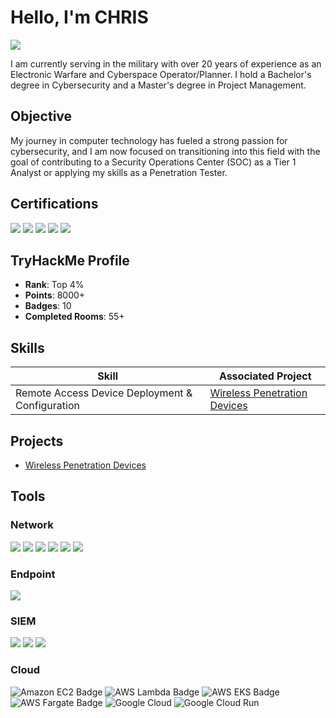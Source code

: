 # Hello, I'm CHRIS
<a href="https://www.linkedin.com/in/christopher-toledo-pm-2b7624118/"><img src="https://img.shields.io/badge/-LinkedIn-0072b1?&style=for-the-badge&logo=linkedin&logoColor=white" /></a>

I am currently serving in the military with over 20 years of experience as an Electronic Warfare and Cyberspace Operator/Planner. I hold a Bachelor's degree in Cybersecurity and a Master's degree in Project Management.

## Objective

My journey in computer technology has fueled a strong passion for cybersecurity, and I am now focused on transitioning into this field with the goal of contributing to a Security Operations Center (SOC) as a Tier 1 Analyst or applying my skills as a Penetration Tester.


## Certifications
<div>
<img src="https://img.shields.io/badge/CompTIA-Security%2B-FF0000?&style=for-the-badge&logo=CompTIA&logoColor=white" />
<img src="https://img.shields.io/badge/CompTIA-CySA%2B-4D4D4D?&style=for-the-badge&logo=CompTIA&logoColor=white" />
<img src="https://img.shields.io/badge/CompTIA-CSAP-006400?style=for-the-badge&logo=CompTIA&logoColor=white" />    
<img src="https://img.shields.io/badge/EC--Council-CEH-005C5C?style=for-the-badge&logo=EC-Council&logoColor=white" />
<img src="https://img.shields.io/badge/AWS-Cloud_Practitioner-232F3E?style=for-the-badge&logo=Amazon-AWS&logoColor=white" />
</div>


## TryHackMe Profile
- **Rank**: Top 4%
- **Points**: 8000+
- **Badges**: 10
- **Completed Rooms**: 55+


## Skills

| Skill                                           | Associated Project         |
|-------------------------------------------------|----------------------------|
| Remote Access Device Deployment & Configuration | <a href="https://github.com/ScarletN3xus/Wireless-Penetration-Devices">Wireless Penetration Devices</a>|



## Projects
- [Wireless Penetration Devices](https://github.com/ScarletN3xus/Wireless-Penetration-Devices)



## Tools

### Network
<div>
    <img src="https://img.shields.io/badge/-Wireshark-1679A7?&style=for-the-badge&logo=Wireshark&logoColor=white" />
    <img src="https://img.shields.io/badge/-Snort-005C5C?&style=for-the-badge&logo=Snort&logoColor=white" />
    <img src="https://img.shields.io/badge/Netstat-4D4D4D?style=for-the-badge&logo=Linux&logoColor=white" />
    <img src="https://img.shields.io/badge/Nmap-4D4D4D?style=for-the-badge&logo=Nmap&logoColor=white" />
    <img src="https://img.shields.io/badge/Nikto-4D4D4D?style=for-the-badge&logo=OpenVAS&logoColor=white" />
    <img src="https://img.shields.io/badge/Kismet-4D4D4D?style=for-the-badge&logo=Kismet&logoColor=white" />
</div>

### Endpoint
<div>
    <img src="https://img.shields.io/badge/-Microsoft_Defender_for_Endpoint-00A4EF?&style=for-the-badge&logo=Microsoft&logoColor=white" />
</div>

### SIEM
<div>
    <img src="https://img.shields.io/badge/-Microsoft_Sentinel-0078D4?&style=for-the-badge&logo=Microsoft&logoColor=white" />
    <img src="https://img.shields.io/badge/-Splunk-000000?&style=for-the-badge&logo=Splunk&logoColor=white" />
    <img src="https://img.shields.io/badge/-Elastic-005571?&style=for-the-badge&logo=Elastic&logoColor=white" />
</div>

### Cloud
<div>
    <img src="https://img.shields.io/badge/-Amazon%20EC2-FF9900?&style=for-the-badge&logo=amazon-aws&logoColor=white" alt="Amazon EC2 Badge">
    <img src="https://img.shields.io/badge/-AWS%20Lambda-232F3E?&style=for-the-badge&logo=aws-lambda&logoColor=white" alt="AWS Lambda Badge">
    <img src="https://img.shields.io/badge/-AWS%20EKS-232F3E?&style=for-the-badge&logo=amazon-eks&logoColor=white" alt="AWS EKS Badge">
    <img src="https://img.shields.io/badge/-AWS%20Fargate-232F3E?&style=for-the-badge&logo=aws-fargate&logoColor=white" alt="AWS Fargate Badge">
    <img src="https://img.shields.io/badge/-Google%20Cloud-13510387?&style=for-the-badge&logo=google-cloud&logoColor=white" alt="Google Cloud">
    <img src="https://img.shields.io/badge/-Google%20Cloud%20Run-13510387?&style=for-the-badge&logo=google-cloud&logoColor=white" alt="Google Cloud Run">
</div>
